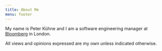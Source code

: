 ```yaml
---
title: About Me
menu: footer
---
```


My name is Peter Kühne and I am a software engineering manager at [Bloomberg][bloomberg-careers] in London. 

All views and opinions expressed are my own unless indicated otherwise.

[bloomberg-careers]: https://www.bloomberg.com/careers